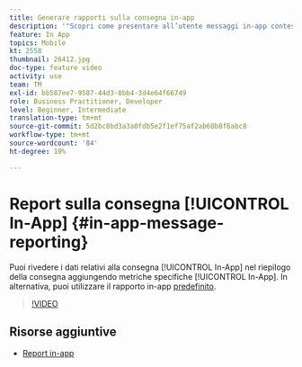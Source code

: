 ```yaml
---
title: Generare rapporti sulla consegna in-app
description: '"Scopri come presentare all’utente messaggi in-app contestualmente pertinenti in risposta al comportamento in tempo reale di un cliente all’interno dell’app mobile."'
feature: In App
topics: Mobile
kt: 2558
thumbnail: 26412.jpg
doc-type: feature video
activity: use
team: TM
exl-id: bb587ee7-9587-44d3-8bb4-3d4e64f66749
role: Business Practitioner, Developer
level: Beginner, Intermediate
translation-type: tm+mt
source-git-commit: 5d2bc8bd3a3a0fdb5e2f1ef75af2ab60b8f6abc8
workflow-type: tm+mt
source-wordcount: '84'
ht-degree: 10%

---
```


# Report sulla consegna [!UICONTROL In-App] {#in-app-message-reporting}

Puoi rivedere i dati relativi alla consegna [!UICONTROL In-App] nel riepilogo della consegna aggiungendo metriche specifiche [!UICONTROL In-App]. In alternativa, puoi utilizzare il rapporto in-app [predefinito](https://docs.adobe.com/content/help/en/campaign-standard/using/reporting/list-of-reports/in-app-report.html).

>[!VIDEO](https://video.tv.adobe.com/v/26412?quality=12)

## Risorse aggiuntive

* [Report in-app](https://docs.adobe.com/content/help/en/campaign-standard/using/reporting/list-of-reports/in-app-report.html)
